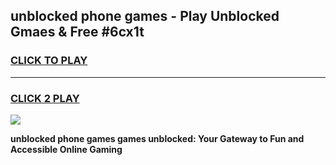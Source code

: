 
## unblocked phone games - Play Unblocked Gmaes & Free #6cx1t
<h3>
<a href="https://premium.freeplayer.one?title=unblocked_phone_games&ref=01M">CLICK TO PLAY</a></h3>
<hr>

<h3>
<a href="https://premium.freeplayer.one?title=unblocked_phone_games&ref=01M">CLICK 2 PLAY</a>
  
</h3>

<a href="https://premium.freeplayer.one?title=unblocked_phone_games&ref=01M"><img src="https://clearcache.store/games.png"></a>


**unblocked phone games games unblocked: Your Gateway to Fun and Accessible Online Gaming**
